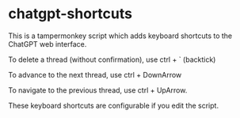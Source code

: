 # chatgpt-shortcuts

This is a tampermonkey script which adds keyboard shortcuts to the ChatGPT web interface. 

To delete a thread (without confirmation), use ctrl + ` (backtick)

To advance to the next thread, use ctrl + DownArrow

To navigate to the previous thread, use ctrl + UpArrow.


These keyboard shortcuts are configurable if you edit the script.
